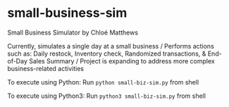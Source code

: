 # small-business-sim

Small Business Simulator by Chloé Matthews

Currently, simulates a single day at a small business /
Performs actions such as: Daily restock, Inventory check, Randomized transactions, & End-of-Day Sales Summary /
Project is expanding to address more complex business-related activities 

To execute using Python:
  Run `python small-biz-sim.py` from shell

To execute using Python3:
Run `python3 small-biz-sim.py` from shell
